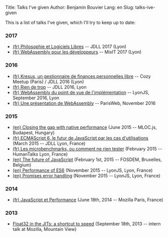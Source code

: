 Title: Talks I've given
Author: Benjamin Bouvier
Lang: en
Slug: talks-ive-given

This is a list of talks I've given, which I'll try to keep up to date:

### 2017

- [(fr) Philosophie et Logiciels Libres](https://bnjbvr.github.io/slides/2017/jdll-philo/prez.pdf) -- JDLL 2017 (Lyon)
- [(fr) WebAssembly pour les développeurs](https://bnjbvr.github.io/slides/2017/mixit-wasm) -- MixIT 2017 (Lyon)

### 2016

- [(fr) Kresus, un gestionnaire de finances personnelles libre](https://bnjbvr.github.io/slides/2016/kresus/) -- Cozy Meetup (Paris) / JDLL 2016 (Lyon)
- [(fr) Rien de trop](https://bnjbvr.github.io/slides/2016/rien-de-trop/) -- JDLL 2016, Lyon
- [(fr) WebAssembly du point de vue de l'implémentation](https://bnjbvr.github.io/slides/2016/lyonjs-wasm/) -- LyonJS, September 2016, Lyon
- [(fr) Une présentation de WebAssembly](https://bnjbvr.github.io/slides/2016/parisweb-wasm/) -- ParisWeb, November 2016

### 2015

- [(en) Closing the gap with native performance](https://bnjbvr.github.io/mlocjs-2015) (June 2015 -- MLOC.js, Budapest, Hungary)
- [(fr) ECMAScript 6, le futur de JavaScript par les cas d'utilisations](https://bnjbvr.github.io/jdll-2015-es6/) (March 2015 -- JDLL Lyon, France)
- [(fr) Les microbenchmarks, ou comment ne rien tester](https://bnjbvr.github.io/humantalks-2015-feb/) (February 2015 -- HumanTalks Lyon, France)
- [(en) The future of JavaScript](https://bnjbvr.github.io/talk-javascript-performance/) (February 1st, 2015 -- FOSDEM, Bruxelles, Belgium)
- [(en) Performance of ES6](https://bnjbvr.github.io/slides/2015/lyonjs-11-2015/es6-perf.html) (November 2015 -- LyonJS, Lyon, France)
- [(en) Promises error handling](https://bnjbvr.github.io/slides/2015/lyonjs-11-2015/promises-error-handling.html) (November 2015 -- LyonJS, Lyon, France)

### 2014

- [(fr) JavaScript et Performance](http://bnjbvr.github.io/talk-javascript-performance/) (June 18th, 2014 -- Mozilla Paris, France)

### 2013

- [Float32 in the JITs: a shortcut to speed](https://air.mozilla.org/intern-presentations-september-bouvier/) (September 18th, 2013 -- intern talk at Mozilla, Mountain View)
